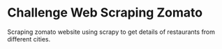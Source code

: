# Challenge Web Scraping Zomato
 Scraping zomato website using scrapy to get details of restaurants from different cities.
